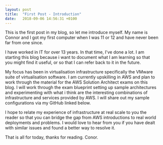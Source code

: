 ```yaml
---
layout: post
title:  "First Post - Introduction"
date:   2018-09-06 14:56:31 +0100
---
```


This is the first post in my blog, so let me introduce myself. My name is Connor and I got my first computer when I was 11 or 12 and have never been far from one since.

I have worked in IT for over 13 years. In that time, I've done a lot. I am starting this blog because i want to document what I am learning so that you might find it useful, or so that I can refer back to it in the future.

My focus has been in virtualisation infrastructure specifically the VMware suite of virtualisation software. I am currently upskilling in AWS and plan to work through the material for the AWS Solution Architect exams on this blog. I will work through the exam blueprint setting up sample architectures and experimenting with what i think are the interesting combinations of infrastructure and services provided by AWS. I will share out my sample configurations via my GitHub linked below.

I hope to relate my experience of infrastructure at real scale to you the reader so that you can bridge the gap from AWS introductions to real world deployments and problems. I would love to hear from you if you have dealt with similar issues and found a better way to resolve it.

That is all for today, thanks for reading. Conor.

